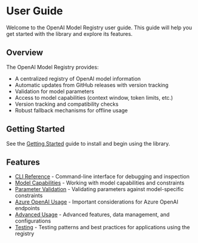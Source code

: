 # User Guide

Welcome to the OpenAI Model Registry user guide. This guide will help you get started with the library and explore its features.

## Overview

The OpenAI Model Registry provides:

- A centralized registry of OpenAI model information
- Automatic updates from GitHub releases with version tracking
- Validation for model parameters
- Access to model capabilities (context window, token limits, etc.)
- Version tracking and compatibility checks
- Robust fallback mechanisms for offline usage

## Getting Started

See the [Getting Started](getting-started.md) guide to install and begin using the library.

## Features

- [CLI Reference](cli.md) - Command-line interface for debugging and inspection
- [Model Capabilities](model-capabilities.md) - Working with model capabilities and constraints
- [Parameter Validation](parameter-validation.md) - Validating parameters against model-specific constraints
- [Azure OpenAI Usage](azure-openai.md) - Important considerations for Azure OpenAI endpoints
- [Advanced Usage](advanced-usage.md) - Advanced features, data management, and configurations
- [Testing](testing.md) - Testing patterns and best practices for applications using the registry
